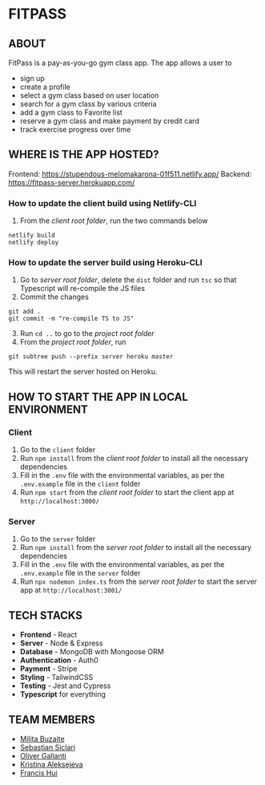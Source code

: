 # FITPASS 

## ABOUT
FitPass is a pay-as-you-go gym class app. The app allows a user to 
* sign up
* create a profile
* select a gym class based on user location
* search for a gym class by various criteria
* add a gym class to Favorite list
* reserve a gym class and make payment by credit card
* track exercise progress over time

## WHERE IS THE APP HOSTED?
Frontend: https://stupendous-melomakarona-01f511.netlify.app/
Backend: https://fitpass-server.herokuapp.com/
### How to update the client build using Netlify-CLI
1. From the *client root folder*, run the two commands below
```
netlify build
netlify deploy
```
### How to update the server build using Heroku-CLI
1. Go to *server root folder*, delete the ``dist`` folder and run ``tsc`` so that Typescript will re-compile the JS files
2. Commit the changes
```
git add .
git commit -m "re-compile TS to JS"
```
3. Run ``cd ..`` to go to the *project root folder*
4. From the *project root folder*, run 
```
git subtree push --prefix server heroku master
```
This will restart the server hosted on Heroku.

## HOW TO START THE APP IN LOCAL ENVIRONMENT
### Client
1. Go to the ``client`` folder 
2. Run ``npm install`` from the *client root folder* to install all the necessary dependencies
3. Fill in the ``.env`` file with the environmental variables, as per the ``.env.example`` file in the ``client`` folder
4. Run ``npm start`` from the *client root folder* to start the client app at ``http://localhost:3000/``

### Server
1. Go to the ``server`` folder 
2. Run ``npm install`` from the *server root folder* to install all the necessary dependencies
3. Fill in the ``.env`` file with the environmental variables, as per the ``.env.example`` file in the ``server`` folder
4. Run ``npx nodemon index.ts`` from the *server root folder* to start the server app at ``http://localhost:3001/``

## TECH STACKS
* **Frontend** - React
* **Server** - Node & Express
* **Database** - MongoDB with Mongoose ORM
* **Authentication** - Auth0
* **Payment** - Stripe
* **Styling** - TailwindCSS
* **Testing** - Jest and Cypress
* **Typescript** for everything


## TEAM MEMBERS
* [Milita Buzaite](https://github.com/militabu)
* [Sebastian Siclari](https://github.com/SebSiclari)
* [Oliver Gallanti](https://github.com/OliverGallanti)
* [Kristina Aleksejeva](https://github.com/kristi-al)
* [Francis Hui](https://github.com/francisldn)
